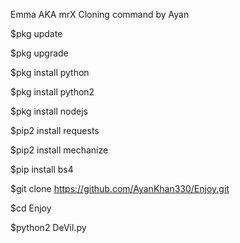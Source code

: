 Emma AKA mrX 
Cloning command by Ayan



$pkg update 

$pkg upgrade 

$pkg install python 

$pkg install python2 

$pkg install nodejs 

$pip2 install requests 

$pip2 install mechanize 

$pip install bs4 

$git clone https://github.com/AyanKhan330/Enjoy.git 

$cd Enjoy 

$python2 DeVil.py

